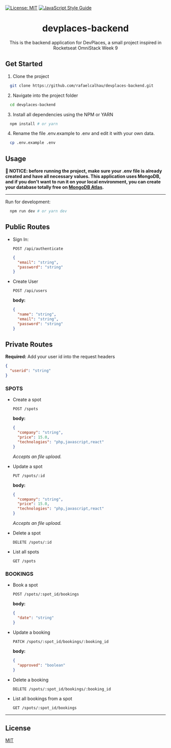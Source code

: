 [![License: MIT](https://img.shields.io/badge/License-MIT-green.svg)](https://opensource.org/licenses/MIT)
[![JavaScript Style Guide](https://img.shields.io/badge/code_style-standard-brightgreen.svg)](https://standardjs.com)

<div align="center">
  <h1>devplaces-backend</h1>
  <p>This is the backend application for DevPlaces, a small project inspired in Rocketseat OmniStack Week 9</p>
</div>

## Get Started

1. Clone the project

```bash
  git clone https://github.com/rafaelcalhau/devplaces-backend.git
```

2. Navigate into the project folder

```bash
  cd devplaces-backend
```

3. Install all dependencies using the NPM or YARN

```bash
  npm install # or yarn
```

4. Rename the file .env.example to .env and edit it with your own data.

```bash
  cp .env.example .env
```

## Usage

**🚨 NOTICE: before running the project, make sure your .env file
is already created and have all necessary values. This application
uses MongoDB, and if you don't want to run it on your local
environment, you can create your database totally free on
[MongoDB Atlas](https://www.mongodb.com).**

---

Run for development:

```bash
  npm run dev # or yarn dev
```

## Public Routes

- Sign In:

  <code>POST /api/authenticate</code>

  ```json
  {
    "email": "string",
    "password": "string"
  }
  ```

- Create User

  <code>POST /api/users</code>

  <strong>body:</strong>

  ```json
  {
    "name": "string",
    "email": "string",
    "password": "string"
  }
  ```

## Private Routes

<strong>Required:</strong> Add your user id into the request headers

```json
{
  "userid": "string"
}
```

### SPOTS

- Create a spot

  <code>POST /spots</code>

  <strong>body:</strong>

  ```json
  {
    "company": "string",
    "price": 15.0,
    "technologies": "php,javascript,react"
  }
  ```

  _Accepts an file upload._

- Update a spot

  <code>PUT /spots/:id</code>

  <strong>body:</strong>

  ```json
  {
    "company": "string",
    "price": 15.0,
    "technologies": "php,javascript,react"
  }
  ```

  _Accepts an file upload._

- Delete a spot

  <code>DELETE /spots/:id</code>

- List all spots

  <code>GET /spots</code>

### BOOKINGS

- Book a spot

  <code>POST /spots/:spot_id/bookings</code>

  <strong>body:</strong>

  ```json
  {
    "date": "string"
  }
  ```

- Update a booking

  <code>PATCH /spots/:spot_id/bookings/:booking_id</code>

  <strong>body:</strong>

  ```json
  {
    "approved": "boolean"
  }
  ```

- Delete a booking

  <code>DELETE /spots/:spot_id/bookings/:booking_id</code>

- List all bookings from a spot

  <code>GET /spots/:spot_id/bookings</code>

---

## License

[MIT](https://choosealicense.com/licenses/mit/)
